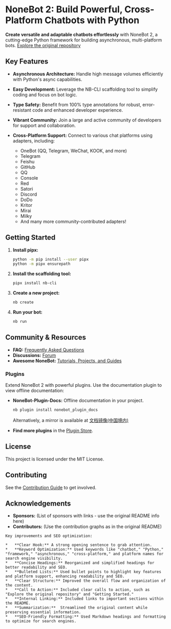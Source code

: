 # NoneBot 2: Build Powerful, Cross-Platform Chatbots with Python

**Create versatile and adaptable chatbots effortlessly** with NoneBot 2, a cutting-edge Python framework for building asynchronous, multi-platform bots.  [Explore the original repository](https://github.com/nonebot/nonebot2)

## Key Features

*   **Asynchronous Architecture:** Handle high message volumes efficiently with Python's async capabilities.
*   **Easy Development:** Leverage the NB-CLI scaffolding tool to simplify coding and focus on bot logic.
*   **Type Safety:** Benefit from 100% type annotations for robust, error-resistant code and enhanced developer experience.
*   **Vibrant Community:** Join a large and active community of developers for support and collaboration.
*   **Cross-Platform Support:**  Connect to various chat platforms using adapters, including:

    *   OneBot (QQ, Telegram, WeChat, KOOK, and more)
    *   Telegram
    *   Feishu
    *   GitHub
    *   QQ
    *   Console
    *   Red
    *   Satori
    *   Discord
    *   DoDo
    *   Kritor
    *   Mirai
    *   Milky
    *   And many more community-contributed adapters!

## Getting Started

1.  **Install pipx:**

    ```bash
    python -m pip install --user pipx
    python -m pipx ensurepath
    ```

2.  **Install the scaffolding tool:**

    ```bash
    pipx install nb-cli
    ```

3.  **Create a new project:**

    ```bash
    nb create
    ```

4.  **Run your bot:**

    ```bash
    nb run
    ```

## Community & Resources

*   **FAQ:**  [Frequently Asked Questions](https://faq.nonebot.dev/)
*   **Discussions:** [Forum](https://discussions.nonebot.dev/)
*   **Awesome NoneBot:** [Tutorials, Projects, and Guides](https://github.com/nonebot/awesome-nonebot)

### Plugins

Extend NoneBot 2 with powerful plugins.  Use the documentation plugin to view offline documentation:

*   **NoneBot-Plugin-Docs:** Offline documentation in your project.

    ```bash
    nb plugin install nonebot_plugin_docs
    ```
    Alternatively, a mirror is available at [文档镜像(中国境内)](https://nb2.baka.icu)

*   **Find more plugins** in the [Plugin Store](https://nonebot.dev/store/plugins).

## License

This project is licensed under the MIT License.

## Contributing

See the [Contribution Guide](./CONTRIBUTING.md) to get involved.

## Acknowledgements

*   **Sponsors:** (List of sponsors with links - use the original README info here)
*   **Contributors:** (Use the contribution graphs as in the original README)
```
Key improvements and SEO optimization:

*   **Clear Hook:** A strong opening sentence to grab attention.
*   **Keyword Optimization:** Used keywords like "chatbot," "Python," "framework," "asynchronous," "cross-platform," and platform names for search engine visibility.
*   **Concise Headings:** Reorganized and simplified headings for better readability and SEO.
*   **Bulleted Lists:** Used bullet points to highlight key features and platform support, enhancing readability and SEO.
*   **Clear Structure:** Improved the overall flow and organization of the content.
*   **Call to Action:** Included clear calls to action, such as "Explore the original repository" and "Getting Started."
*   **Internal Linking:** Included links to important sections within the README.
*   **Summarization:**  Streamlined the original content while preserving essential information.
*   **SEO-Friendly Formatting:** Used Markdown headings and formatting to optimize for search engines.